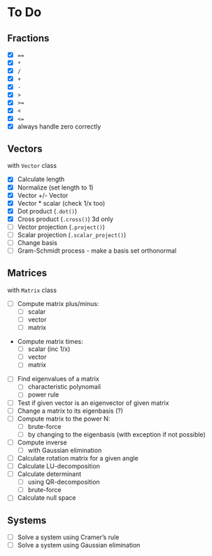 # To Do

## Fractions
- [x] `==`
- [x] `*`
- [x] `/`
- [x] `+`
- [x] `-`
- [x] `>`
- [x] `>=`
- [x] `<`
- [x] `<=`
- [x] always handle zero correctly

## Vectors
with `Vector` class
- [x] Calculate length 
- [x] Normalize (set length to 1)
- [x] Vector +/- Vector
- [x] Vector * scalar (check 1/x too)
- [x] Dot product (`.dot()`)
- [x] Cross product (`.cross()`) 3d only
- [ ] Vector projection (`.project()`)
- [ ] Scalar projection (`.scalar_project()`)
- [ ] Change basis
- [ ] Gram-Schmidt process - make a basis set orthonormal

## Matrices
with `Matrix` class
- [ ] Compute matrix plus/minus:
  - [ ] scalar
  - [ ] vector
  - [ ] matrix
- Compute matrix times:
  - [ ] scalar (inc 1/x)
  - [ ] vector
  - [ ] matrix
- [ ] Find eigenvalues of a matrix
  - [ ] characteristic polynomail
  - [ ] power rule
- [ ] Test if given vector is an eigenvector of given matrix
- [ ] Change a matrix to its eigenbasis (?)
- [ ] Compute matrix to the power N:
  - [ ] brute-force
  - [ ] by changing to the eigenbasis (with exception if not possible)
- [ ] Compute inverse
  - [ ] with Gaussian elimination
- [ ] Calculate rotation matrix for a given angle
- [ ] Calculate LU-decomposition
- [ ] Calculate determinant
  - [ ] using QR-decomposition
  - [ ] brute-force
- [ ] Calculate null space
  
## Systems
- [ ] Solve a system using Cramer’s rule
- [ ] Solve a system using Gaussian elimination
